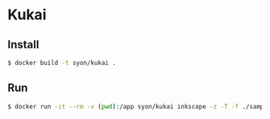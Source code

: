 Kukai
=====

## Install

```sh
$ docker build -t syon/kukai .
```


## Run

```sh
$ docker run -it --rm -v (pwd):/app syon/kukai inkscape -z -T -f ./sample.svg -l ./out.svg
```
